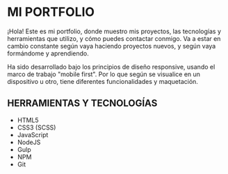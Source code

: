 # MI PORTFOLIO

¡Hola! Este es mi portfolio, donde muestro mis proyectos, las tecnologías y herramientas que utilizo, y cómo puedes contactar conmigo.
Va a estar en cambio constante según vaya haciendo proyectos nuevos, y según vaya formándome y aprendiendo.

Ha sido desarrollado bajo los principios de diseño responsive, usando el marco de trabajo "mobile first". Por lo que según se visualice en un dispositivo u otro, tiene diferentes funcionalidades y maquetación.

## HERRAMIENTAS Y TECNOLOGÍAS

- HTML5
- CSS3 (SCSS)
- JavaScript
- NodeJS
- Gulp
- NPM
- Git
